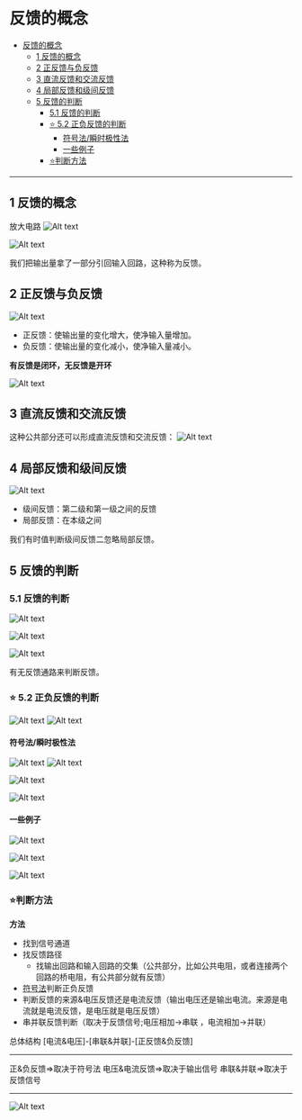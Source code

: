 # 反馈的概念  


<!-- @import "[TOC]" {cmd="toc" depthFrom=1 depthTo=6 orderedList=false} -->

<!-- code_chunk_output -->

- [反馈的概念](#反馈的概念)
  - [1 反馈的概念](#1-反馈的概念)
  - [2 正反馈与负反馈](#2-正反馈与负反馈)
  - [3 直流反馈和交流反馈](#3-直流反馈和交流反馈)
  - [4 局部反馈和级间反馈](#4-局部反馈和级间反馈)
  - [5 反馈的判断](#5-反馈的判断)
    - [5.1 反馈的判断](#51-反馈的判断)
    - [:star: 5.2 正负反馈的判断](#star-52-正负反馈的判断)
      - [符号法/瞬时极性法](#符号法瞬时极性法)
      - [一些例子](#一些例子)
    - [:star:判断方法](#star判断方法)

<!-- /code_chunk_output -->

---

## 1 反馈的概念  

放大电路
![Alt text](image-11.png)

![Alt text](image.png)

我们把输出量拿了一部分引回输入回路，这种称为反馈。

## 2 正反馈与负反馈

![Alt text](image-1.png)

- 正反馈：使输出量的变化增大，使净输入量增加。
- 负反馈：使输出量的变化减小，使净输入量减小。

**有反馈是闭环，无反馈是开环**

![Alt text](image-2.png)


## 3 直流反馈和交流反馈  


这种公共部分还可以形成直流反馈和交流反馈：
![Alt text](image-3.png)


## 4 局部反馈和级间反馈  


![Alt text](image-4.png)

- 级间反馈：第二级和第一级之间的反馈
- 局部反馈：在本级之间

我们有时值判断级间反馈二忽略局部反馈。



## 5 反馈的判断  

### 5.1 反馈的判断

![Alt text](image-8.png)

![Alt text](image-9.png)

![Alt text](image-10.png)

有无反馈通路来判断反馈。

### :star: 5.2 正负反馈的判断  

![Alt text](image-12.png)
![Alt text](image-13.png)

#### 符号法/瞬时极性法

![Alt text](image-17.png)
![Alt text](image-14.png)

![Alt text](image-15.png)

![Alt text](image-16.png)

#### 一些例子  

![Alt text](image-18.png)

![Alt text](image-19.png)

![Alt text](image-20.png)

### :star:判断方法
**方法**
- 找到信号通道
- 找反馈路径
  - 找输出回路和输入回路的交集（公共部分，比如公共电阻，或者连接两个回路的桥电阻，有公共部分就有反馈）
- [符号法](#符号法瞬时极性法)判断正负反馈
- 判断反馈的来源&电压反馈还是电流反馈（输出电压还是输出电流。来源是电流就是电流反馈，是电压就是电压反馈）
- 串并联反馈判断（取决于反馈信号;电压相加$\rightarrow$串联 ，电流相加$\rightarrow$并联）

总体结构
[电流&电压]-[串联&并联]-[正反馈&负反馈]

---

正&负反馈$\Rightarrow$取决于符号法
电压&电流反馈$\Rightarrow$取决于输出信号
串联&并联$\Rightarrow$取决于反馈信号

---

![Alt text](image-21.png)